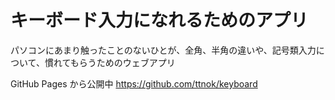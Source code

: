 # キーボード入力になれるためのアプリ

パソコンにあまり触ったことのないひとが、全角、半角の違いや、記号類入力について、慣れてもらうためのウェブアプリ

GitHub Pages から公開中
https://github.com/ttnok/keyboard
